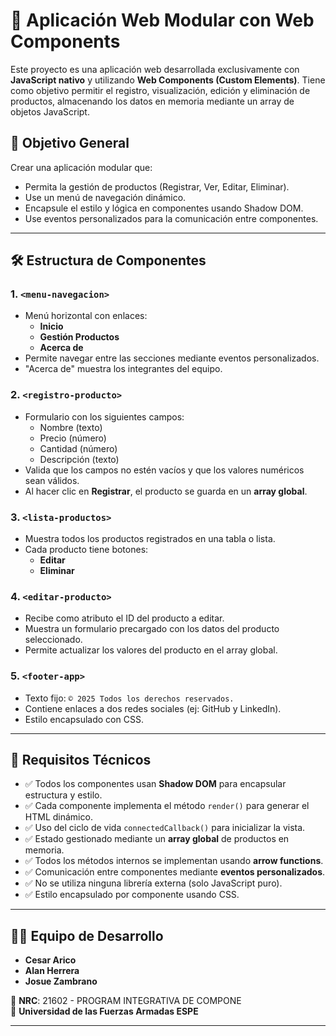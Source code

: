 # 🧩 Aplicación Web Modular con Web Components

Este proyecto es una aplicación web desarrollada exclusivamente con **JavaScript nativo** y utilizando **Web Components (Custom Elements)**. Tiene como objetivo permitir el registro, visualización, edición y eliminación de productos, almacenando los datos en memoria mediante un array de objetos JavaScript.

## 🎯 Objetivo General

Crear una aplicación modular que:

- Permita la gestión de productos (Registrar, Ver, Editar, Eliminar).
- Use un menú de navegación dinámico.
- Encapsule el estilo y lógica en componentes usando Shadow DOM.
- Use eventos personalizados para la comunicación entre componentes.

---

## 🛠️ Estructura de Componentes

### 1. `<menu-navegacion>`
- Menú horizontal con enlaces:
  - **Inicio**
  - **Gestión Productos**
  - **Acerca de**
- Permite navegar entre las secciones mediante eventos personalizados.
- "Acerca de" muestra los integrantes del equipo.

### 2. `<registro-producto>`
- Formulario con los siguientes campos:
  - Nombre (texto)
  - Precio (número)
  - Cantidad (número)
  - Descripción (texto)
- Valida que los campos no estén vacíos y que los valores numéricos sean válidos.
- Al hacer clic en **Registrar**, el producto se guarda en un **array global**.

### 3. `<lista-productos>`
- Muestra todos los productos registrados en una tabla o lista.
- Cada producto tiene botones:
  - **Editar**
  - **Eliminar**

### 4. `<editar-producto>`
- Recibe como atributo el ID del producto a editar.
- Muestra un formulario precargado con los datos del producto seleccionado.
- Permite actualizar los valores del producto en el array global.

### 5. `<footer-app>`
- Texto fijo: `© 2025 Todos los derechos reservados.`
- Contiene enlaces a dos redes sociales (ej: GitHub y LinkedIn).
- Estilo encapsulado con CSS.

---

## 🔧 Requisitos Técnicos

- ✅ Todos los componentes usan **Shadow DOM** para encapsular estructura y estilo.
- ✅ Cada componente implementa el método `render()` para generar el HTML dinámico.
- ✅ Uso del ciclo de vida `connectedCallback()` para inicializar la vista.
- ✅ Estado gestionado mediante un **array global** de productos en memoria.
- ✅ Todos los métodos internos se implementan usando **arrow functions**.
- ✅ Comunicación entre componentes mediante **eventos personalizados**.
- ✅ No se utiliza ninguna librería externa (solo JavaScript puro).
- ✅ Estilo encapsulado por componente usando CSS.

---

## 🧑‍💻 Equipo de Desarrollo

- **Cesar Arico**
- **Alan Herrera**
- **Josue Zambrano**

📘 **NRC**: 21602 - PROGRAM INTEGRATIVA DE COMPONE  
🏫 **Universidad de las Fuerzas Armadas ESPE**

---

